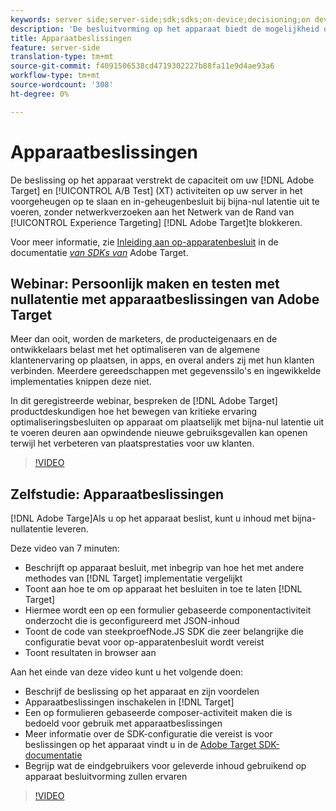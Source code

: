 ```yaml
---
keywords: server side;server-side;sdk;sdks;on-device;decisioning;on device;ondevice;zero latency;latency;near-zero;node.js
description: 'De besluitvorming op het apparaat biedt de mogelijkheid om uw Adobe Target A/B- en Experience Targeting-activiteiten (XT) op uw server in cache te plaatsen en in het geheugen te beslissen bij bijna-nullatentie, zonder netwerkverzoeken aan Adobe Target Edge Network te blokkeren. '
title: Apparaatbeslissingen
feature: server-side
translation-type: tm+mt
source-git-commit: f4091506538cd4719302227b88fa11e9d4ae93a6
workflow-type: tm+mt
source-wordcount: '308'
ht-degree: 0%

---
```



# Apparaatbeslissingen

De beslissing op het apparaat verstrekt de capaciteit om uw [!DNL Adobe Target] en [!UICONTROL A/B Test] (XT) activiteiten op uw server in het voorgeheugen op te slaan en in-geheugenbesluit bij bijna-nul latentie uit te voeren, zonder netwerkverzoeken aan het Netwerk van de Rand van [!UICONTROL Experience Targeting] [!DNL Adobe Target]te blokkeren.

Voor meer informatie, zie [Inleiding aan op-apparatenbesluit](https://adobetarget-sdks.gitbook.io/docs/on-device-decisioning/introduction-to-on-device-decisioning) in de documentatie *[van SDKs van](https://adobetarget-sdks.gitbook.io/docs/)* Adobe Target.

## Webinar: Persoonlijk maken en testen met nullatentie met apparaatbeslissingen van Adobe Target

Meer dan ooit, worden de marketers, de producteigenaars en de ontwikkelaars belast met het optimaliseren van de algemene klantenervaring op plaatsen, in apps, en overal anders zij met hun klanten verbinden. Meerdere gereedschappen met gegevenssilo&#39;s en ingewikkelde implementaties knippen deze niet.

In dit geregistreerde webinar, bespreken de [!DNL Adobe Target] productdeskundigen hoe het bewegen van kritieke ervaring optimaliseringsbesluiten op apparaat om plaatselijk met bijna-nul latentie uit te voeren deuren aan opwindende nieuwe gebruiksgevallen kan openen terwijl het verbeteren van plaatsprestaties voor uw klanten.

>[!VIDEO](https://video.tv.adobe.com/v/328148)

## Zelfstudie: Apparaatbeslissingen

[!DNL Adobe Targe]Als u op het apparaat beslist, kunt u inhoud met bijna-nullatentie leveren.

Deze video van 7 minuten:

* Beschrijft op apparaat besluit, met inbegrip van hoe het met andere methodes van [!DNL Target] implementatie vergelijkt
* Toont aan hoe te om op apparaat het besluiten in toe te laten [!DNL Target]
* Hiermee wordt een op een formulier gebaseerde componentactiviteit onderzocht die is geconfigureerd met JSON-inhoud
* Toont de code van steekproefNode.JS SDK die zeer belangrijke die configuratie bevat voor op-apparatenbesluit wordt vereist
* Toont resultaten in browser aan

Aan het einde van deze video kunt u het volgende doen:

* Beschrijf de beslissing op het apparaat en zijn voordelen
* Apparaatbeslissingen inschakelen in [!DNL Target]
* Een op formulieren gebaseerde composer-activiteit maken die is bedoeld voor gebruik met apparaatbeslissingen
* Meer informatie over de SDK-configuratie die vereist is voor beslissingen op het apparaat vindt u in de [Adobe Target SDK-documentatie](https://adobetarget-sdks.gitbook.io/docs/on-device-decisioning/introduction-to-on-device-decisioning)
* Begrijp wat de eindgebruikers voor geleverde inhoud gebruikend op apparaat besluitvorming zullen ervaren

>[!VIDEO](https://video.tv.adobe.com/v/329032)